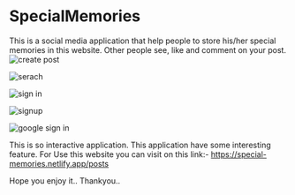# SpecialMemories
This is a social media application that help people to store his/her special memories in this website.
Other people see, like and comment on your post.
![create post](https://user-images.githubusercontent.com/43886210/170863551-716dea72-f8ee-48e2-b0df-c5883b413c8c.png)

![serach](https://user-images.githubusercontent.com/43886210/170863562-ed007ef0-4948-4337-8e43-d311f8938aa4.png)

![sign in](https://user-images.githubusercontent.com/43886210/170863566-78cbffb9-e73d-48e1-93aa-b0d0fb5b4d3b.png)

![signup](https://user-images.githubusercontent.com/43886210/170863571-61224312-b47d-4db4-be99-3c280da42ca1.png)

![google sign in](https://user-images.githubusercontent.com/43886210/170863579-c5035fb6-5143-41e0-951a-3ae5af3d86c8.png)

This is so interactive application.
This application have some interesting feature.
For Use this website you can visit on this link:- https://special-memories.netlify.app/posts

Hope you enjoy it..
Thankyou..

